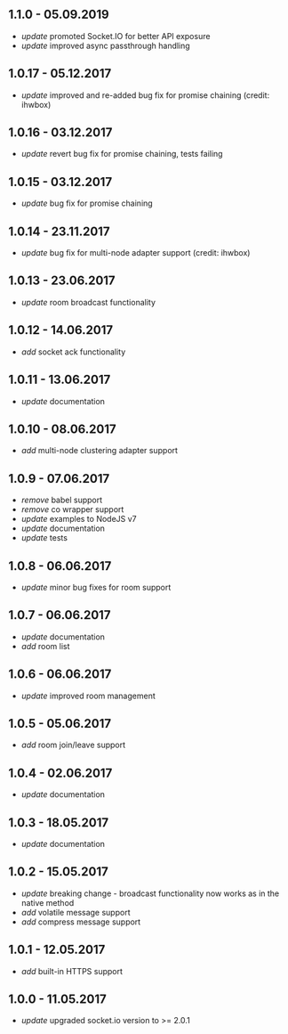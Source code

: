 
## 1.1.0 - 05.09.2019

* _update_ promoted Socket.IO for better API exposure
* _update_ improved async passthrough handling

## 1.0.17 - 05.12.2017

* _update_ improved and re-added bug fix for promise chaining (credit: ihwbox)

## 1.0.16 - 03.12.2017

* _update_ revert bug fix for promise chaining, tests failing

## 1.0.15 - 03.12.2017

* _update_ bug fix for promise chaining

## 1.0.14 - 23.11.2017

* _update_ bug fix for multi-node adapter support (credit: ihwbox)

## 1.0.13 - 23.06.2017

* _update_ room broadcast functionality

## 1.0.12 - 14.06.2017

* _add_ socket ack functionality

## 1.0.11 - 13.06.2017

* _update_ documentation

## 1.0.10 - 08.06.2017

* _add_ multi-node clustering adapter support

## 1.0.9 - 07.06.2017

* _remove_ babel support
* _remove_ co wrapper support
* _update_ examples to NodeJS v7
* _update_ documentation
* _update_ tests

## 1.0.8 - 06.06.2017

* _update_ minor bug fixes for room support

## 1.0.7 - 06.06.2017

* _update_ documentation
* _add_ room list

## 1.0.6 - 06.06.2017

* _update_ improved room management

## 1.0.5 - 05.06.2017

* _add_ room join/leave support

## 1.0.4 - 02.06.2017

* _update_ documentation

## 1.0.3 - 18.05.2017

* _update_ documentation

## 1.0.2 - 15.05.2017

* _update_ breaking change - broadcast functionality now works as in the native method
* _add_ volatile message support
* _add_ compress message support

## 1.0.1 - 12.05.2017

* _add_ built-in HTTPS support

## 1.0.0 - 11.05.2017

* _update_ upgraded socket.io version to >= 2.0.1
